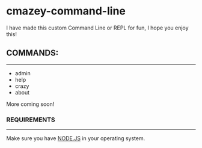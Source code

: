 # cmazey-command-line
I have made this custom Command Line or REPL for fun, I hope you enjoy this!

## COMMANDS:
------------------
- admin
- help
- crazy
- about

More coming soon!

### REQUIREMENTS
------------------
Make sure you have [NODE.JS](https://node.js/en/) in your operating system.


